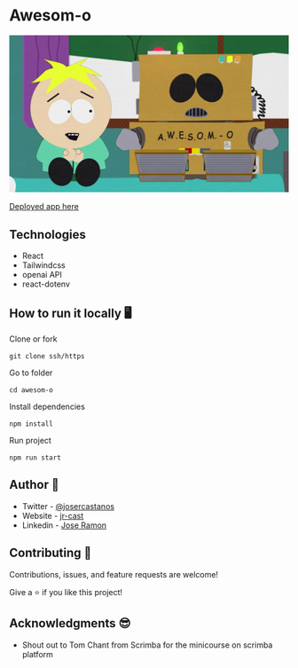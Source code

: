 # Awesom-o

![cover](./src/assets/cover.jpg)

[Deployed app here](https://awesom-o.netlify.app/) 

## Technologies

* React
* Tailwindcss
* openai API
* react-dotenv

## How to run it locally 🖥️

Clone or fork
```
git clone ssh/https
```

Go to folder 
```
cd awesom-o
```

Install dependencies
```
npm install
```

Run project
```
npm run start
```

## Author 👤 

* Twitter - [@josercastanos](https://twitter.com/josercastanos)
* Website - [jr-cast](https://jr-cast.dev)
* Linkedin - [Jose Ramon](https://www.linkedin.com/in/josercastanos/)

## Contributing 🤝 

Contributions, issues, and feature requests are welcome!

Give a ⭐ if you like this project!

## Acknowledgments 😎

* Shout out to Tom Chant from Scrimba for the minicourse on scrimba platform
